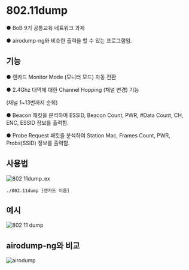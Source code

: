 # 802.11dump
● BoB 9기 공통교육 네트워크 과제

● airodump-ng와 비슷한 출력을 할 수 있는 프로그램임.

## 기능
● 랜카드 Monitor Mode (모니터 모드) 자동 전환

● 2.4Ghz 대역에 대한 Channel Hopping (채널 변경) 기능

(채널 1~13번까지 순회)

● Beacon 패킷을 분석하여 ESSID, Beacon Count, PWR, #Data Count, CH, ENC, ESSID 정보를 출력함.

● Probe Request 패킷을 분석하여 Station Mac, Frames Count, PWR, Probs(SSID) 정보를 출력함.


## 사용법
![802 11dump_ex](https://user-images.githubusercontent.com/12112214/106230520-0a43c600-6233-11eb-85b6-487ee1fc1137.png)

    ./802.11dump [랜카드 이름]

## 예시
![802 11 dump](https://user-images.githubusercontent.com/12112214/106185759-95e33580-61e6-11eb-8a7c-7057a3ab7c50.png)

## airodump-ng와 비교
![airodump](https://user-images.githubusercontent.com/12112214/106185758-94b20880-61e6-11eb-99c2-1d38846ccb20.png)
